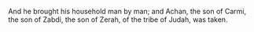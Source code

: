 And he brought his household man by man; and Achan, the son of Carmi, the son of Zabdi, the son of Zerah, of the tribe of Judah, was taken.
